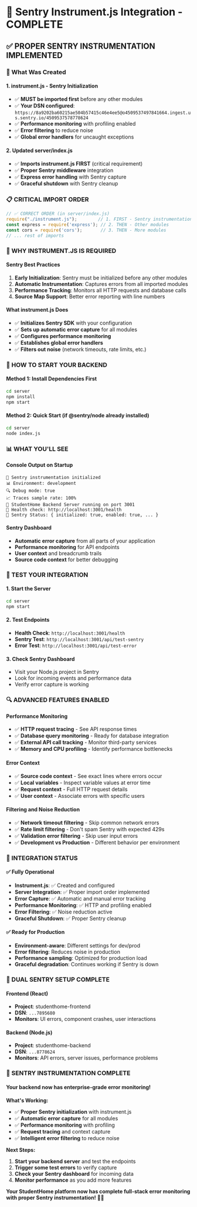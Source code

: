 # 🎯 Sentry Instrument.js Integration - COMPLETE

## ✅ **PROPER SENTRY INSTRUMENTATION IMPLEMENTED**

### **🔧 What Was Created**

#### **1. instrument.js - Sentry Initialization**
- ✅ **MUST be imported first** before any other modules
- ✅ **Your DSN configured**: `https://8a9202ba60215ae504b57415c46e4ee5@o4509537497841664.ingest.us.sentry.io/4509537578778624`
- ✅ **Performance monitoring** with profiling enabled
- ✅ **Error filtering** to reduce noise
- ✅ **Global error handlers** for uncaught exceptions

#### **2. Updated server/index.js**
- ✅ **Imports instrument.js FIRST** (critical requirement)
- ✅ **Proper Sentry middleware** integration
- ✅ **Express error handling** with Sentry capture
- ✅ **Graceful shutdown** with Sentry cleanup

### **📋 CRITICAL IMPORT ORDER**

```javascript
// ✅ CORRECT ORDER (in server/index.js)
require("./instrument.js");        // 1. FIRST - Sentry instrumentation
const express = require('express'); // 2. THEN - Other modules
const cors = require('cors');       // 3. THEN - More modules
// ... rest of imports
```

### **🎯 WHY INSTRUMENT.JS IS REQUIRED**

#### **Sentry Best Practices**
1. **Early Initialization**: Sentry must be initialized before any other modules
2. **Automatic Instrumentation**: Captures errors from all imported modules
3. **Performance Tracking**: Monitors all HTTP requests and database calls
4. **Source Map Support**: Better error reporting with line numbers

#### **What instrument.js Does**
- ✅ **Initializes Sentry SDK** with your configuration
- ✅ **Sets up automatic error capture** for all modules
- ✅ **Configures performance monitoring** 
- ✅ **Establishes global error handlers**
- ✅ **Filters out noise** (network timeouts, rate limits, etc.)

### **🚀 HOW TO START YOUR BACKEND**

#### **Method 1: Install Dependencies First**
```bash
cd server
npm install
npm start
```

#### **Method 2: Quick Start (if @sentry/node already installed)**
```bash
cd server
node index.js
```

### **📊 WHAT YOU'LL SEE**

#### **Console Output on Startup**
```
🐛 Sentry instrumentation initialized
📊 Environment: development
🔍 Debug mode: true
📈 Traces sample rate: 100%
🚀 StudentHome Backend Server running on port 3001
🔗 Health check: http://localhost:3001/health
🐛 Sentry Status: { initialized: true, enabled: true, ... }
```

#### **Sentry Dashboard**
- **Automatic error capture** from all parts of your application
- **Performance monitoring** for API endpoints
- **User context** and breadcrumb trails
- **Source code context** for better debugging

### **🧪 TEST YOUR INTEGRATION**

#### **1. Start the Server**
```bash
cd server
npm start
```

#### **2. Test Endpoints**
- **Health Check**: `http://localhost:3001/health`
- **Sentry Test**: `http://localhost:3001/api/test-sentry`
- **Error Test**: `http://localhost:3001/api/test-error`

#### **3. Check Sentry Dashboard**
- Visit your Node.js project in Sentry
- Look for incoming events and performance data
- Verify error capture is working

### **🔍 ADVANCED FEATURES ENABLED**

#### **Performance Monitoring**
- ✅ **HTTP request tracing** - See API response times
- ✅ **Database query monitoring** - Ready for database integration
- ✅ **External API call tracking** - Monitor third-party services
- ✅ **Memory and CPU profiling** - Identify performance bottlenecks

#### **Error Context**
- ✅ **Source code context** - See exact lines where errors occur
- ✅ **Local variables** - Inspect variable values at error time
- ✅ **Request context** - Full HTTP request details
- ✅ **User context** - Associate errors with specific users

#### **Filtering and Noise Reduction**
- ✅ **Network timeout filtering** - Skip common network errors
- ✅ **Rate limit filtering** - Don't spam Sentry with expected 429s
- ✅ **Validation error filtering** - Skip user input errors
- ✅ **Development vs Production** - Different behavior per environment

### **🎯 INTEGRATION STATUS**

#### **✅ Fully Operational**
- **Instrument.js**: ✅ Created and configured
- **Server Integration**: ✅ Proper import order implemented
- **Error Capture**: ✅ Automatic and manual error tracking
- **Performance Monitoring**: ✅ HTTP and profiling enabled
- **Error Filtering**: ✅ Noise reduction active
- **Graceful Shutdown**: ✅ Proper Sentry cleanup

#### **✅ Ready for Production**
- **Environment-aware**: Different settings for dev/prod
- **Error filtering**: Reduces noise in production
- **Performance sampling**: Optimized for production load
- **Graceful degradation**: Continues working if Sentry is down

### **🔗 DUAL SENTRY SETUP COMPLETE**

#### **Frontend (React)**
- **Project**: studenthome-frontend
- **DSN**: `...7895680`
- **Monitors**: UI errors, component crashes, user interactions

#### **Backend (Node.js)**
- **Project**: studenthome-backend  
- **DSN**: `...8778624`
- **Monitors**: API errors, server issues, performance problems

### **🎊 SENTRY INSTRUMENTATION COMPLETE**

#### **Your backend now has enterprise-grade error monitoring!**

**What's Working:**
- ✅ **Proper Sentry initialization** with instrument.js
- ✅ **Automatic error capture** for all modules
- ✅ **Performance monitoring** with profiling
- ✅ **Request tracing** and context capture
- ✅ **Intelligent error filtering** to reduce noise

**Next Steps:**
1. **Start your backend server** and test the endpoints
2. **Trigger some test errors** to verify capture
3. **Check your Sentry dashboard** for incoming data
4. **Monitor performance** as you add more features

**Your StudentHome platform now has complete full-stack error monitoring with proper Sentry instrumentation!** 🎯✨
